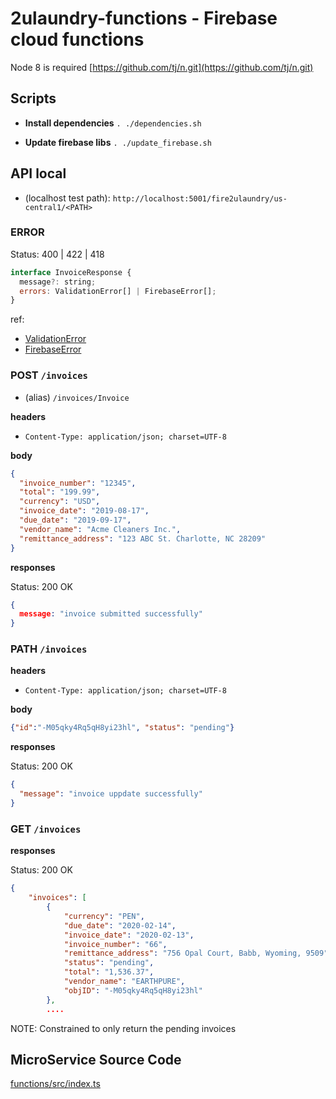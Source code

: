 # 2ulaundry-functions - Firebase cloud functions

Node 8 is required [https://github.com/tj/n.git](https://github.com/tj/n.git)

## Scripts

- **Install dependencies** `. ./dependencies.sh`

- **Update firebase libs** `. ./update_firebase.sh`

## API local

- (localhost test path): `http://localhost:5001/fire2ulaundry/us-central1/<PATH>`

### ERROR  

  Status: 400 | 422 | 418

  ```javascript
  interface InvoiceResponse {
    message?: string;
    errors: ValidationError[] | FirebaseError[];
  }
  ```
  ref:
  
  - [ValidationError](https://github.com/SinghDigamber/express-node-server-side-form-validation/blob/master/node_modules/express-validator/src/base.d.ts#L20)
  - [FirebaseError](https://github.com/firebase/firebase-admin-node/blob/master/src/index.d.ts#L31)



### POST `/invoices`
  
  - (alias) `/invoices/Invoice` 

  **headers**
  
  - `Content-Type: application/json; charset=UTF-8`

  **body** 
  
  ```JSON
  {
    "invoice_number": "12345",
    "total": "199.99",
    "currency": "USD",
    "invoice_date": "2019-08-17",
    "due_date": "2019-09-17",
    "vendor_name": "Acme Cleaners Inc.",
    "remittance_address": "123 ABC St. Charlotte, NC 28209"
  }
  ```
  
  **responses** 

  Status: 200 OK

  ```JSON
  {
    message: "invoice submitted successfully"
  }
  ```
  

### PATH `/invoices`

  **headers**
  
  - `Content-Type: application/json; charset=UTF-8`

  **body** 
  
  ```JSON
  {"id":"-M05qky4Rq5qH8yi23hl", "status": "pending"}
  ```
  
  **responses** 

  Status: 200 OK

  ```JSON
  {
    "message": "invoice uppdate successfully"
  }
  ```

### GET `/invoices`

  **responses** 

  Status: 200 OK

  ```JSON
  {
      "invoices": [
          {
              "currency": "PEN",
              "due_date": "2020-02-14",
              "invoice_date": "2020-02-13",
              "invoice_number": "66",
              "remittance_address": "756 Opal Court, Babb, Wyoming, 9509",
              "status": "pending",
              "total": "1,536.37",
              "vendor_name": "EARTHPURE",
              "objID": "-M05qky4Rq5qH8yi23hl"
          },
          ....
  ```
  
  NOTE: Constrained to only return the pending invoices


  ## MicroService Source Code 
  
  [functions/src/index.ts](functions/src/index.ts)
  
  
